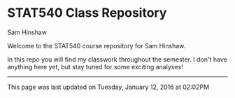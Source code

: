 # STAT540 Class Repository
Sam Hinshaw  



Welcome to the STAT540 course repository for Sam Hinshaw.   

In this repo you will find my classwork throughout the semester.  I don't have anything here yet, but stay tuned for some exciting analyses!

********
This page was last updated on  Tuesday, January 12, 2016 at 02:02PM
